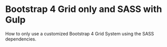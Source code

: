 # Bootstrap 4 Grid only and SASS with Gulp

How to only use a customized Bootstrap 4 Grid System using the SASS dependencies.

